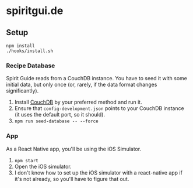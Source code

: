 # spiritgui.de

## Setup

```
npm install
./hooks/install.sh
```

### Recipe Database

Spirit Guide reads from a CouchDB instance. You have to seed it with some initial data, but only once (or, rarely, if the data format changes significantly).

1. Install [CouchDB](http://couchdb.apache.org/) by your preferred method and run it.
2. Ensure that `config-development.json` points to your CouchDB instance (it uses the default port, so it should).
3. `npm run seed-database -- --force`

### App

As a React Native app, you'll be using the iOS Simulator.

1. `npm start`
2. Open the iOS simulator.
3. I don't know how to set up the iOS simulator with a react-native app if it's not already, so you'll have to figure that out.
